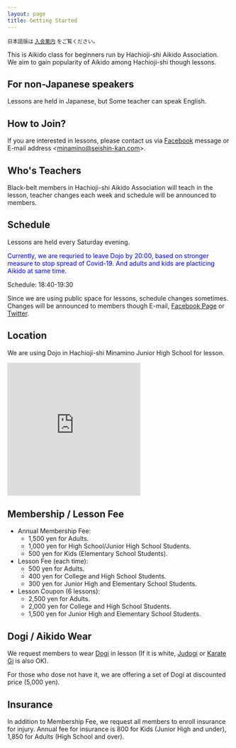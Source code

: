 ```yaml
---
layout: page
title: Getting Started
---
```


<small>日本語版は [入会案内](getting_started.html) をご覧ください。</small>

This is Aikido class for beginners run by Hachioji-shi Aikido Association.<br />
We aim to gain popularity of Aikido among Hachioji-shi though lessons.<br />

## For non-Japanese speakers

Lessons are held in Japanese, but Some teacher can speak English.<br />

## How to Join?

If you are interested in lessons, please contact us via [Facebook](https://www.facebook.com/aikido.minamino/) message or E-mail address &lt;minamino@seishin-kan.com&gt;.

## Who's Teachers

Black-belt members in Hachioji-shi Aikido Association will teach in the lesson, teacher changes each week and schedule will be announced to members.

## Schedule

Lessons are held every Saturday evening.<br />

<span style="color:blue;">Currently, we are requried to leave Dojo by 20:00, based on stronger measure to stop spread of Covid-19. And adults and kids are placticing Aikido at same time.</span>

Schedule: 18:40-19:30

<!--
Normal schedule is:<br />
<br />
<ul>
<li>18:40-19:25 For Kids</li>
<li>19:30-20:30 For Adults</li>
</ul>
-->

Since we are using public space for lessons, schedule changes sometimes.
Changes will be announced to members though E-mail, [Facebook Page](https://www.facebook.com/pg/aikido.minamino/) or [Twitter](https://twitter.com/AikidoMinamino).

## Location

We are using Dojo in Hachioji-shi Minamino Junior High School for lesson.

<iframe allowfullscreen="" frameborder="0" height="300" src="https://www.google.com/maps/embed?pb=!1m18!1m12!1m3!1d1621.4060593146671!2d139.32052011974042!3d35.63235799567662!2m3!1f0!2f0!3f0!3m2!1i1024!2i768!4f13.1!3m3!1m2!1s0x0%3A0x0!2zMzXCsDM3JzU2LjUiTiAxMznCsDE5JzE3LjYiRQ!5e0!3m2!1sja!2sjp!4v1489075208009" style="border: 0;" width="300"></iframe><br />

## Membership / Lesson Fee

* Annual Membership Fee:
    * 1,500 yen for Adults.
    * 1,000 yen for High School/Junior High School Students.
    * 500 yen for Kids (Elementary School Students).
* Lesson Fee (each time):
    * 500 yen for Adults.
    * 400 yen for College and High School Students.
    * 300 yen for Junior High and Elementary School Students.
* Lesson Coupon (6 lessons):
    * 2,500 yen for Adults.
    * 2,000 yen for College and High School Students.
    * 1,500 yen for Junior High and Elementary School Students.

## Dogi / Aikido Wear

We request members to wear [Dogi](https://en.wikipedia.org/wiki/Aikidogi) in lesson (If it is white, [Judogi](https://en.wikipedia.org/wiki/Judogi) or [Karate Gi](https://en.wikipedia.org/wiki/Karate_gi) is also OK).

For those who dose not have it, we are offering a set of Dogi at discounted price (5,000 yen).

## Insurance

In addition to Membership Fee, we request all members to enroll insurance for injury.
Annual fee for insurance is 800 for Kids (Junior High and under), 1,850 for Adults (High School and over).
